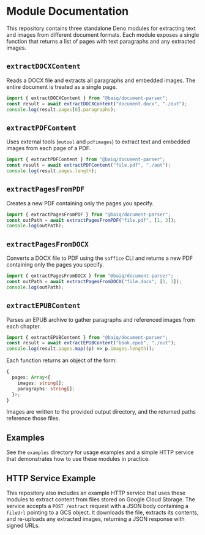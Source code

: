 # Module Documentation

This repository contains three standalone Deno modules for extracting text and
images from different document formats. Each module exposes a single function
that returns a list of pages with text paragraphs and any extracted images.

## `extractDOCXContent`

Reads a DOCX file and extracts all paragraphs and embedded images. The entire
document is treated as a single page.

```ts
import { extractDOCXContent } from "@baiq/document-parser";
const result = await extractDOCXContent("document.docx", "./out");
console.log(result.pages[0].paragraphs);
```

## `extractPDFContent`

Uses external tools (`mutool` and `pdfimages`) to extract text and embedded
images from each page of a PDF.

```ts
import { extractPDFContent } from "@baiq/document-parser";
const result = await extractPDFContent("file.pdf", "./out");
console.log(result.pages.length);
```

## `extractPagesFromPDF`

Creates a new PDF containing only the pages you specify.

```ts
import { extractPagesFromPDF } from "@baiq/document-parser";
const outPath = await extractPagesFromPDF("file.pdf", [1, 3]);
console.log(outPath);
```

## `extractPagesFromDOCX`

Converts a DOCX file to PDF using the `soffice` CLI and returns a new PDF
containing only the pages you specify.

```ts
import { extractPagesFromDOCX } from "@baiq/document-parser";
const outPath = await extractPagesFromDOCX("file.docx", [1, 3]);
console.log(outPath);
```

## `extractEPUBContent`

Parses an EPUB archive to gather paragraphs and referenced images from each
chapter.

```ts
import { extractEPUBContent } from "@baiq/document-parser";
const result = await extractEPUBContent("book.epub", "./out");
console.log(result.pages.map((p) => p.images.length));
```

Each function returns an object of the form:

```ts
{
  pages: Array<{
    images: string[];
    paragraphs: string[];
  }>;
}
```

Images are written to the provided output directory, and the returned paths
reference those files.

## Examples

See the `examples` directory for usage examples and a simple HTTP service that
demonstrates how to use these modules in practice.

## HTTP Service Example

This repository also includes an example HTTP service that uses these modules to
extract content from files stored on Google Cloud Storage. The service accepts a
`POST /extract` request with a JSON body containing a `fileUrl` pointing to a
GCS object. It downloads the file, extracts its contents, and re-uploads any
extracted images, returning a JSON response with signed URLs.
